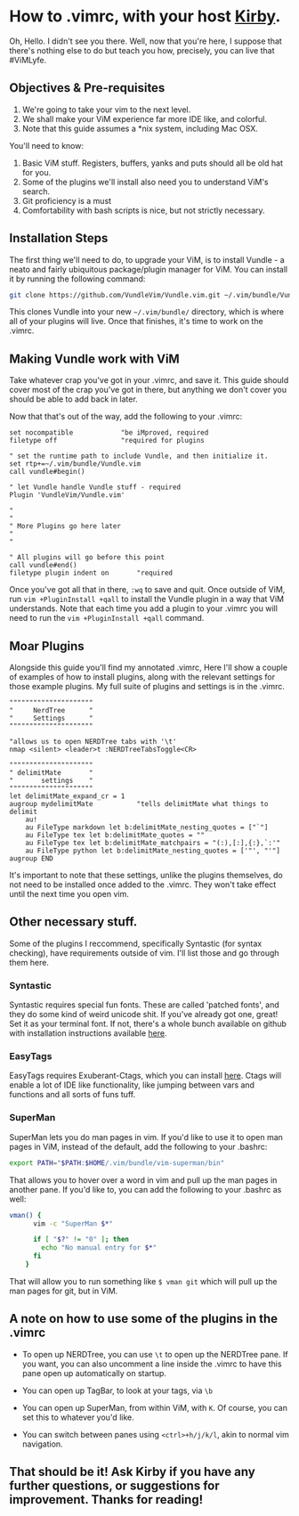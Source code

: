 # How to .vimrc, with your host [Kirby](https://github.com/kirbpowell).

Oh, Hello. I didn't see you there. Well, now that you're here, I suppose that there's nothing else to do but teach you how, precisely, you can live that #ViMLyfe.

## Objectives & Pre-requisites

1. We're going to take your vim to the next level.
2. We shall make your ViM experience far more IDE like, and colorful.
3. Note that this guide assumes a \*nix system, including Mac OSX.

You'll need to know:

1. Basic ViM stuff. Registers, buffers, yanks and puts should all be old hat for you. 
2. Some of the plugins we'll install also need you to understand ViM's search.
3. Git proficiency is a must
4. Comfortability with bash scripts is nice, but not strictly necessary. 

## Installation Steps

The first thing we'll need to do, to upgrade your ViM, is to install Vundle - a neato and fairly ubiquitous package/plugin manager for ViM. You can install it by running the following command:

```bash
git clone https://github.com/VundleVim/Vundle.vim.git ~/.vim/bundle/Vundle.vim
```

This clones Vundle into your new `~/.vim/bundle/` directory, which is where all of your plugins will live. Once that finishes, it's time to work on the .vimrc.

## Making Vundle work with ViM

Take whatever crap you've got in your .vimrc, and save it. This guide should cover most of the crap you've got in there, but anything we don't cover you should be able to add back in later. 

Now that that's out of the way, add the following to your .vimrc:

```vimscript
set nocompatible            "be iMproved, required
filetype off                "required for plugins

" set the runtime path to include Vundle, and then initialize it.
set rtp+=~/.vim/bundle/Vundle.vim
call vundle#begin()

" let Vundle handle Vundle stuff - required
Plugin 'VundleVim/Vundle.vim'

"
"
" More Plugins go here later
"
"

" All plugins will go before this point
call vundle#end()
filetype plugin indent on       "required
```

Once you've got all that in there, `:wq` to save and quit. Once outside of ViM, run `vim +PluginInstall +qall` to install the Vundle plugin in a way that ViM understands. Note that each time you add a plugin to your .vimrc you will need to run the `vim +PluginInstall +qall` command.

## Moar Plugins

Alongside this guide you'll find my annotated .vimrc, Here I'll show a couple of examples of how to install plugins, along with the relevant settings for those example plugins. My full suite of plugins and settings is in the .vimrc. 

```vimscript
"""""""""""""""""""""
"     NerdTree      "
"     Settings      "
"""""""""""""""""""""

"allows us to open NERDTree tabs with '\t'
nmap <silent> <leader>t :NERDTreeTabsToggle<CR>

"""""""""""""""""""""
" delimitMate       "
"       settings    "
"""""""""""""""""""""
let delimitMate_expand_cr = 1
augroup mydelimitMate           "tells delimitMate what things to delimit
    au!
    au FileType markdown let b:delimitMate_nesting_quotes = ["`"]
    au FileType tex let b:delimitMate_quotes = ""
    au FileType tex let b:delimitMate_matchpairs = "(:),[:],{:},`:'"
    au FileType python let b:delimitMate_nesting_quotes = ['"', "'"]
augroup END
```

It's important to note that these settings, unlike the plugins themselves, do not need to be installed once added to the .vimrc. They won't take effect until the next time you open vim. 

## Other necessary stuff. 

Some of the plugins I reccommend, specifically Syntastic (for syntax checking), have requirements outside of vim. I'll list those and go through them here.

### Syntastic

Syntastic requires special fun fonts. These are called 'patched fonts', and they do some kind of weird unicode shit. If you've already got one, great! Set it as your terminal font. If not, there's a whole bunch available on github with installation instructions available [here](https://github.com/powerline/fonts).

### EasyTags

EasyTags requires Exuberant-Ctags, which you can install [here](http://ctags.sourceforge.net/). Ctags will enable a lot of IDE like functionality, like jumping between vars and functions and all sorts of funs tuff. 

### SuperMan

SuperMan lets you do man pages in vim. If you'd like to use it to open man pages in ViM, instead of the default, add the following to your .bashrc:

```bash
export PATH="$PATH:$HOME/.vim/bundle/vim-superman/bin"
```

That allows you to hover over a word in vim and pull up the man pages in another pane. If you'd like to, you can add the following to your .bashrc as well:

```bash
vman() {
      vim -c "SuperMan $*"

      if [ "$?" != "0" ]; then
        echo "No manual entry for $*"
      fi
    }
```

That will allow you to run something like `$ vman git` which will pull up the man pages for git, but in ViM. 

## A note on how to use some of the plugins in the .vimrc

* To open up NERDTree, you can use `\t` to open up the NERDTree pane. If you want, you can also uncomment a line inside the .vimrc to have this pane open up automatically on startup. 

* You can open up TagBar, to look at your tags, via `\b`

* You can open up SuperMan, from within ViM, with `K`. Of course, you can set this to whatever you'd like. 

* You can switch between panes using `<ctrl>+h/j/k/l`, akin to normal vim navigation. 

## That should be it! Ask Kirby if you have any further questions, or suggestions for improvement. Thanks for reading!
